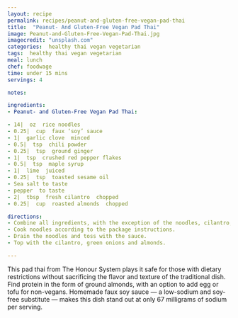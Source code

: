 ```yaml
---
layout: recipe
permalink: recipes/peanut-and-gluten-free-vegan-pad-thai
title:  "Peanut- And Gluten-Free Vegan Pad Thai"
image: Peanut-and-Gluten-Free-Vegan-Pad-Thai.jpg
imagecredit: "unsplash.com"
categories:  healthy thai vegan vegetarian
tags:  healthy thai vegan vegetarian
meal: lunch
chef: foodwage
time: under 15 mins
servings: 4

notes:

ingredients:
- Peanut- and Gluten-Free Vegan Pad Thai:

- 14|  oz  rice noodles
- 0.25|  cup  faux ‘soy’ sauce
- 1|  garlic clove  minced
- 0.5|  tsp  chili powder
- 0.25|  tsp  ground ginger
- 1|  tsp  crushed red pepper flakes
- 0.5|  tsp  maple syrup
- 1|  lime  juiced
- 0.25|  tsp  toasted sesame oil
- Sea salt to taste
- pepper  to taste
- 2|  tbsp  fresh cilantro  chopped
- 0.25|  cup  roasted almonds  chopped

directions:
- Combine all ingredients, with the exception of the noodles, cilantro, green onions and almonds, in a small bowl and stir well with a fork.
- Cook noodles according to the package instructions.
- Drain the noodles and toss with the sauce.
- Top with the cilantro, green onions and almonds.

---
```


This pad thai from The Honour System plays it safe for those with dietary restrictions without sacrificing the flavor and texture of the traditional dish. Find protein in the form of ground almonds, with an option to add egg or tofu for non-vegans. Homemade faux soy sauce — a low-sodium and soy-free substitute — makes this dish stand out at only 67 milligrams of sodium per serving.
